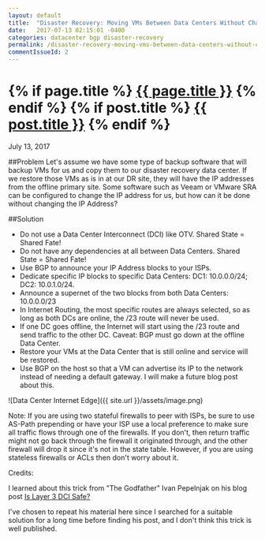 ```yaml
---
layout: default
title:  "Disaster Recovery: Moving VMs Between Data Centers Without Changing IP Addresses"
date:   2017-07-13 02:15:01 -0400
categories: datacenter bgp disaster-recovery
permalink: /disaster-recovery-moving-vms-between-data-centers-without-changing-ip-addresses/
commentIssueId: 2
---
```


<h1 class="entry-title">
{% if page.title %}
    <a href="{{ root_url }}{{ page.url }}">{{ page.title }}</a>
{% endif %}
{% if post.title %}
    <a href="{{ root_url }}{{ post.url }}">{{ post.title }}</a>
{% endif %}
</h1>

July 13, 2017

##Problem
Let's assume we have some type of backup software that will backup VMs for us and copy them to our disaster recovery data center.  If we restore those VMs as is in at our DR site, they will have the IP addresses from the offline primary site.  Some software such as Veeam or VMware SRA can be configured to change the IP address for us, but how can it be done without changing the IP Address?

##Solution
* Do not use a Data Center Interconnect (DCI) like OTV.  Shared State = Shared Fate!
* Do not have any dependencies at all between Data Centers.  Shared State = Shared Fate!
* Use BGP to announce your IP Address blocks to your ISPs.
* Dedicate specific IP blocks to specific Data Centers: DC1: 10.0.0.0/24; DC2: 10.0.1.0/24.
* Announce a supernet of the two blocks from both Data Centers: 10.0.0.0/23
* In Internet Routing, the most specific routes are always selected, so as long as both DCs are online, the /23 route will never be used.
* If one DC goes offline, the Internet will start using the /23 route and send traffic to the other DC.  Caveat: BGP must go down at the offline Data Center.
* Restore your VMs at the Data Center that is still online and service will be restored.
* Use BGP on the host so that a VM can advertise its IP to the network instead of needing a default gateway. I will make a future blog post about this.

![Data Center Internet Edge]({{ site.url }}/assets/image.png)

Note: If you are using two stateful firewalls to peer with ISPs, be sure to use AS-Path prepending or have your ISP use a local preference to make sure all traffic flows through one of the firewalls.  If you don't, then return traffic might not go back through the firewall it originated through, and the other firewall will drop it since it's not in the state table.  However, if you are using stateless firewalls or ACLs then don't worry about it.


Credits:

I learned about this trick from "The Godfather" Ivan Pepelnjak on his blog post
<a href="http://blog.ipspace.net/2012/10/is-layer-3-dci-safe.html">Is Layer 3 DCI Safe?</a>

I've chosen to repeat his material here since I searched for a suitable solution for a long time before finding his post, and I don't think this trick is well published.

